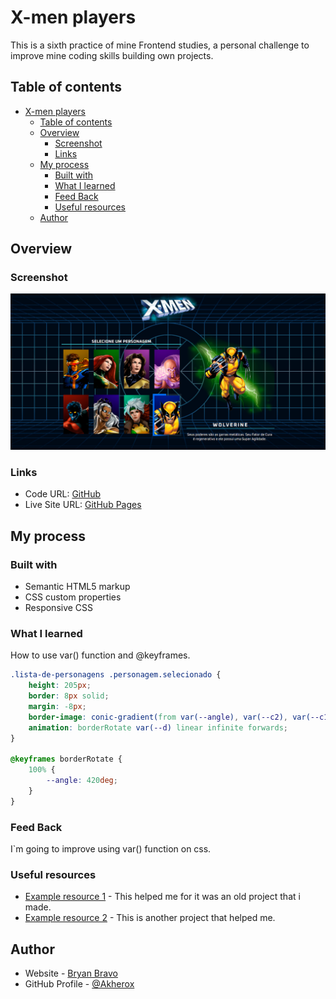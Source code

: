 # X-men players

This is a sixth practice of mine Frontend studies, a personal challenge to improve mine coding skills building own projects. 

## Table of contents

- [X-men players](#x-men-players)
  - [Table of contents](#table-of-contents)
  - [Overview](#overview)
    - [Screenshot](#screenshot)
    - [Links](#links)
  - [My process](#my-process)
    - [Built with](#built-with)
    - [What I learned](#what-i-learned)
    - [Feed Back](#feed-back)
    - [Useful resources](#useful-resources)
  - [Author](#author)

## Overview

### Screenshot

![](/src/assets/screenshot.png)

### Links

- Code URL: [GitHub](https://github.com/Akherox/x-men-players)
- Live Site URL: [GitHub Pages](https://akherox.github.io/x-men-players/)

## My process

### Built with

- Semantic HTML5 markup
- CSS custom properties
- Responsive CSS

### What I learned

How to use var() function and @keyframes.

```css
.lista-de-personagens .personagem.selecionado {
    height: 205px;
    border: 8px solid;
    margin: -8px;
	border-image: conic-gradient(from var(--angle), var(--c2), var(--c1) 0.1turn, var(--c1) 0.51turn, var(--c2) 0.51turn) 1;
	animation: borderRotate var(--d) linear infinite forwards;
}

@keyframes borderRotate {
	100% {
		--angle: 420deg;
	}
}
```

### Feed Back

I`m going to improve using var() function on css.

### Useful resources

- [Example resource 1](https://github.com/Akherox/marvel-pvp) - This helped me for it was an old project that i made.
- [Example resource 2](https://github.com/Akherox/pokedex-complex) - This is another project that helped me.

## Author

- Website - [Bryan Bravo](https://www.linkedin.com/in/alex-bravo-008-mk)
- GitHub Profile - [@Akherox](https://github.com/Akherox)
